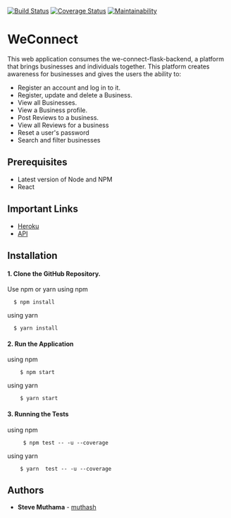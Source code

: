 [![Build Status](https://travis-ci.org/muthash/wc_react.svg?branch=ft-wc-react)](https://travis-ci.org/muthash/wc_react)
[![Coverage Status](https://coveralls.io/repos/github/muthash/wc_react/badge.svg?branch=ft-wc-react)](https://coveralls.io/github/muthash/wc_react?branch=ft-wc-react)
[![Maintainability](https://api.codeclimate.com/v1/badges/203b33659a9a03fefc59/maintainability)](https://codeclimate.com/github/muthash/wc_react/maintainability)

# WeConnect

This web application consumes the we-connect-flask-backend, a platform that brings businesses and individuals together. This platform creates awareness for businesses and gives the users the ability to:

- Register an account and log in to it.
- Register, update and delete a Business.
- View all Businesses.
- View a Business profile.
- Post Reviews to a business.
- View all Reviews for a business
- Reset a user's password
- Search and filter businesses

## Prerequisites

- Latest version of Node and NPM
- React

## Important Links
* [Heroku](https://wc-react.herokuapp.com/)
* [API](https://wc-app-api.herokuapp.com)

## Installation

#### 1. Clone the GitHub Repository.

Use npm or yarn
  using npm


      $ npm install


   using yarn


      $ yarn install


#### 2. Run the Application

  using npm


        $ npm start


  using yarn


        $ yarn start

#### 3. Running the Tests

  using npm


         $ npm test -- -u --coverage


  using yarn


        $ yarn  test -- -u --coverage
## Authors

* **Steve Muthama** - [muthash](https://github.com/muthash)
